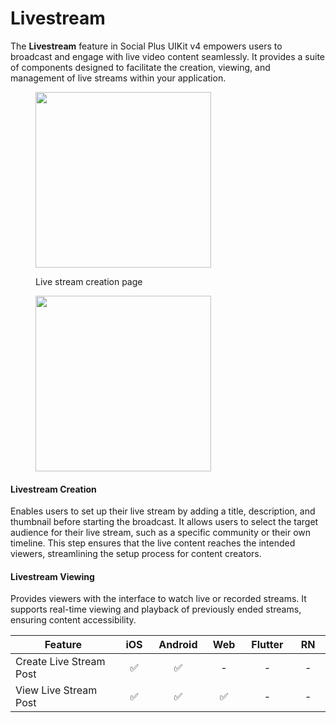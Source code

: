# Livestream

The **Livestream** feature in Social Plus UIKit v4 empowers users to broadcast and engage with live video content seamlessly. It provides a suite of components designed to facilitate the creation, viewing, and management of live streams within your application.​

<div><figure><img src="../../../../.gitbook/assets/Streamer view (1) (1).png" alt="" width="281"><figcaption><p>Live stream creation page</p></figcaption></figure> <figure><img src="../../../../.gitbook/assets/Newsfeed (1).png" alt="" width="281"><figcaption></figcaption></figure></div>

#### Livestream Creation

Enables users to set up their live stream by adding a title, description, and thumbnail before starting the broadcast. It allows users to select the target audience for their live stream, such as a specific community or their own timeline. This step ensures that the live content reaches the intended viewers, streamlining the setup process for content creators.

#### Livestream Viewing

Provides viewers with the interface to watch live or recorded streams. It supports real-time viewing and playback of previously ended streams, ensuring content accessibility.

<table><thead><tr><th width="350.4453125">Feature</th><th width="75.02734375" align="center">iOS</th><th width="74.93359375" align="center">Android</th><th width="74.63671875" align="center">Web</th><th width="74.90625" align="center">Flutter</th><th width="75.578125" align="center">RN</th></tr></thead><tbody><tr><td>Create Live Stream Post</td><td align="center">✅</td><td align="center">✅</td><td align="center">-</td><td align="center">-</td><td align="center">-</td></tr><tr><td>View Live Stream Post</td><td align="center">✅</td><td align="center">✅</td><td align="center">✅</td><td align="center">-</td><td align="center">-</td></tr></tbody></table>



